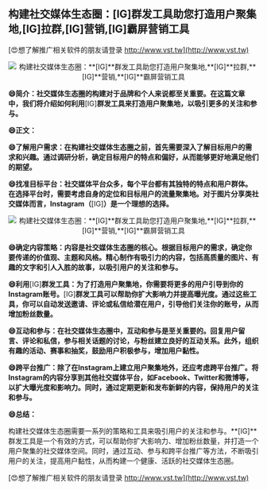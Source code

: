 ## **构建社交媒体生态圈：**[IG]**群发工具助您打造用户聚集地,**[IG]**拉群,**[IG]**营销,**[IG]**霸屏营销工具**

[😍想了解推广相关软件的朋友请登录 http://www.vst.tw](http://www.vst.tw)

 <center><img src="https://vst.tw/MP4/tuiguang/png/6.png" alt="构建社交媒体生态圈：**[IG]**群发工具助您打造用户聚集地,**[IG]**拉群,**[IG]**营销,**[IG]**霸屏营销工具"></center>

**😄简介：社交媒体生态圈的构建对于品牌和个人来说都至关重要。在这篇文章中，我们将介绍如何利用**[IG]**群发工具来打造用户聚集地，以吸引更多的关注和参与。**

**😄正文：**

**😄了解用户需求：在构建社交媒体生态圈之前，首先需要深入了解目标用户的需求和兴趣。通过调研分析，确定目标用户的特点和偏好，从而能够更好地满足他们的期望。**

**😄找准目标平台：社交媒体平台众多，每个平台都有其独特的特点和用户群体。在选择平台时，需要考虑自身的定位和目标用户的流量聚集地。对于图片分享类社交媒体而言，Instagram（**[IG]**）是一个理想的选择。**

 <center><img src="https://vst.tw/MP4/tuiguang/png/6.png" alt="构建社交媒体生态圈：**[IG]**群发工具助您打造用户聚集地,**[IG]**拉群,**[IG]**营销,**[IG]**霸屏营销工具"></center>

**😄确定内容策略：内容是社交媒体生态圈的核心。根据目标用户的需求，确定你要传递的价值观、主题和风格。精心制作有吸引力的内容，包括高质量的图片、有趣的文字和引人入胜的故事，以吸引用户的关注和参与。**

**😄利用**[IG]**群发工具：为了打造用户聚集地，你需要将更多的用户引导到你的Instagram账号。**[IG]**群发工具可以帮助你扩大影响力并提高曝光度。通过这些工具，你可以自动发送邀请、评论或私信给潜在用户，引导他们关注你的账号，从而增加粉丝数量。**

**😄互动和参与：在社交媒体生态圈中，互动和参与是至关重要的。回复用户留言、评论和私信，参与相关话题的讨论，与粉丝建立良好的互动关系。此外，组织有趣的活动、赛事和抽奖，鼓励用户积极参与，增加用户黏性。**

**😄跨平台推广：除了在Instagram上建立用户聚集地外，还应考虑跨平台推广。将Instagram的内容分享到其他社交媒体平台，如Facebook、Twitter和微博等，以扩大曝光度和影响力。同时，通过定期更新和发布新鲜的内容，保持用户的关注和参与。**

**😄总结：**

构建社交媒体生态圈需要一系列的策略和工具来吸引用户的关注和参与。**[IG]**群发工具是一个有效的方式，可以帮助你扩大影响力、增加粉丝数量，并打造一个用户聚集的社交媒体空间。同时，通过互动、参与和跨平台推广等方法，不断吸引用户的关注，提高用户黏性，从而构建一个健康、活跃的社交媒体生态圈。

[😍想了解推广相关软件的朋友请登录 http://www.vst.tw](http://www.vst.tw)




